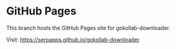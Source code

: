 # GitHub Pages

This branch hosts the GitHub Pages site for gokollab-downloader.

Visit: https://serpapps.github.io/gokollab-downloader
